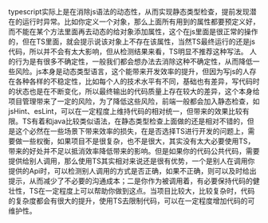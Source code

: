 typescript实际上是在消除js语法的动态性，从而实现静态类型检查，提前发现潜在的运行时异常。比如你定义一个对象，那么上面所有用到的属性都要预定义好，而不能在某个方法里面再去动态的给对象添加属性，这个在js里面是很正常的操作的，但在TS里面，就会提示说该对象上不存在该属性，当然TS最终运行的还是js代码，所以并不会有太大影响，但从检测结果来看，TS明显不推荐这种写法。
人的行为是有很多不确定性，一般我们都会想办法去消除这种不确定性，从而降低一些风险。js本身是动态类型语言，这个能带来开发效率的提升，但因为写js的人存在各种各样的不稳定性，比如每个人的技术水平有不同，基础也有差异，写代码时的状态也是在不断变化，所以最终输出的代码质量上存在较大的差异，这个本身给项目管理带来了一定的风险，为了降低这些风险，前端一般都会加入静态检查，如jsHint、esLint，可以在一定程度上维持代码的相对统一，但带来的效果比较有限。TS有着和java比较类似语法，在静态类型检查上面做的还是相对不错的，但是这个必然在一些场景下带来效率的损失，在是否选择TS进行开发的问题上，需要做一些权衡，如果项目不是很复杂，也不是很大，其实没有太大必要使用TS，带来的好处并不足以抵消效率降低带来的影响。但是如果你的代码公共代码，需要提供给别人调用，那么使用TS其实相对来说还是很有优势，一个是别人在调用你提供的Api时，可以检测别人调用的方式是否正确，如果不正确，则可以及时给出提示，从而减少了不必要的沟通成本；二是你作为被调用着，有必要保持代码的健壮性，TS在一定程度上可以帮助你做到这点。当项目比较大，比较复杂时，代码的复杂度都会有很大的提升，使用TS去限制代码，可以在一定程度增加代码的可维护性。